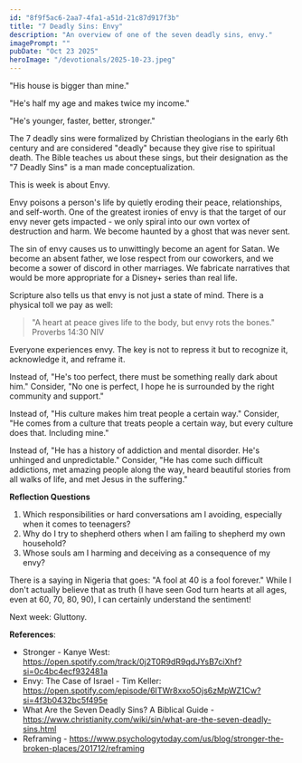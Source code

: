 ```yaml
---
id: "8f9f5ac6-2aa7-4fa1-a51d-21c87d917f3b"
title: "7 Deadly Sins: Envy"
description: "An overview of one of the seven deadly sins, envy."
imagePrompt: ""
pubDate: "Oct 23 2025"
heroImage: "/devotionals/2025-10-23.jpeg"
---
```


"His house is bigger than mine."

"He's half my age and makes twice my income."

"He's younger, faster, better, stronger."

The 7 deadly sins were formalized by Christian theologians in the early 6th century and are considered "deadly" because they give rise to spiritual death. The Bible teaches us about these sings, but their designation as the "7 Deadly Sins" is a man made conceptualization.

This is week is about Envy.

Envy poisons a person's life by quietly eroding their peace, relationships, and self-worth. One of the greatest ironies of envy is that the target of our envy never gets impacted - we only spiral into our own vortex of destruction and harm. We become haunted by a ghost that was never sent.

The sin of envy causes us to unwittingly become an agent for Satan. We become an absent father, we lose respect from our coworkers, and we become a sower of discord in other marriages. We fabricate narratives that would be more appropriate for a Disney+ series than real life.

Scripture also tells us that envy is not just a state of mind. There is a physical toll we pay as well:

> "A heart at peace gives life to the body, but envy rots the bones." Proverbs 14:30 NIV

Everyone experiences envy. The key is not to repress it but to recognize it, acknowledge it, and reframe it.

Instead of, "He's too perfect, there must be something really dark about him." Consider, "No one is perfect, I hope he is surrounded by the right community and support."

Instead of, "His culture makes him treat people a certain way." Consider, "He comes from a culture that treats people a certain way, but every culture does that. Including mine."

Instead of, "He has a history of addiction and mental disorder. He's unhinged and unpredictable." Consider, "He has come such difficult addictions, met amazing people along the way, heard beautiful stories from all walks of life, and met Jesus in the suffering."

**Reflection Questions**
1. Which responsibilities or hard conversations am I avoiding, especially when it comes to teenagers?
2. Why do I try to shepherd others when I am failing to shepherd my own household?
3. Whose souls am I harming and deceiving as a consequence of my envy?

There is a saying in Nigeria that goes: "A fool at 40 is a fool forever." While I don't actually believe that as truth (I have seen God turn hearts at all ages, even at 60, 70, 80, 90), I can certainly understand the sentiment!

Next week: Gluttony.

**References**:
- Stronger - Kanye West: https://open.spotify.com/track/0j2T0R9dR9qdJYsB7ciXhf?si=0c4bc4ecf932481a
- Envy: The Case of Israel - Tim Keller: https://open.spotify.com/episode/6ITWr8xxo5Ojs6zMpWZ1Cw?si=4f3b0432bc5f495e
- What Are the Seven Deadly Sins? A Biblical Guide - https://www.christianity.com/wiki/sin/what-are-the-seven-deadly-sins.html
- Reframing - https://www.psychologytoday.com/us/blog/stronger-the-broken-places/201712/reframing
